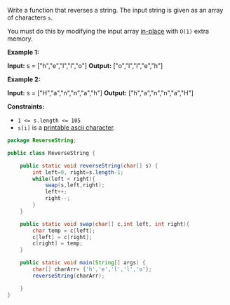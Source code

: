 Write a function that reverses a string. The input string is given as an array of characters `s`.

You must do this by modifying the input array [in-place](https://en.wikipedia.org/wiki/In-place_algorithm) with `O(1)` extra memory.

**Example 1:**

**Input:** s = ["h","e","l","l","o"]
**Output:** ["o","l","l","e","h"]

**Example 2:**

**Input:** s = ["H","a","n","n","a","h"]
**Output:** ["h","a","n","n","a","H"]

**Constraints:**

- `1 <= s.length <= 105`
- `s[i]` is a [printable ascii character](https://en.wikipedia.org/wiki/ASCII#Printable_characters).


```java
package ReverseString;

public class ReverseString {

    public static void reverseString(char[] s) {
        int left=0, right=s.length-1;
        while(left < right){
            swap(s,left,right);
            left++;
            right--;
        }
    }

    public static void swap(char[] c,int left, int right){
        char temp = c[left];
        c[left] = c[right];
        c[right] = temp;
    }

    public static void main(String[] args) {
        char[] charArr= {'h','e','l','l','o'};
        reverseString(charArr);

    }
}

```